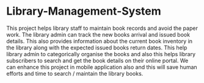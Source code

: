 # Library-Management-System
This project helps library staff to maintain book records and avoid the paper work. The library admin can track the new books arrival and issued book details. This also provides information about the current book inventory in the library  along with the expected issued books return dates. 
This help library admin to categorically organise the books and also this helps library subscribers to search and get the book details on their online portal. We can enhance this project in mobile application also and this will save human efforts and time to search / maintain the library books.
